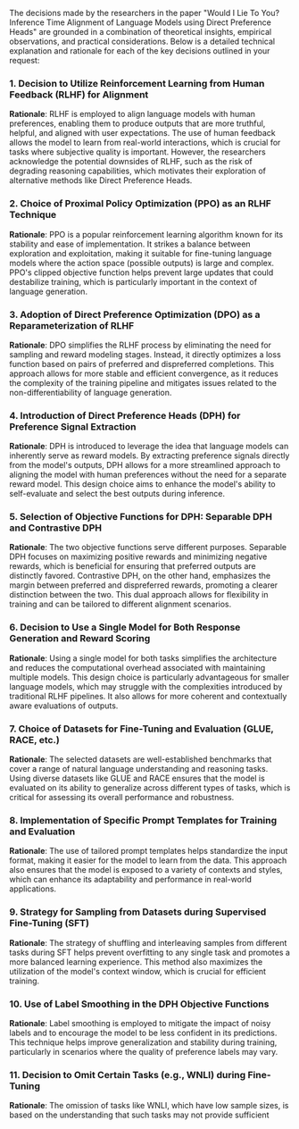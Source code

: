 The decisions made by the researchers in the paper "Would I Lie To You? Inference Time Alignment of Language Models using Direct Preference Heads" are grounded in a combination of theoretical insights, empirical observations, and practical considerations. Below is a detailed technical explanation and rationale for each of the key decisions outlined in your request:

### 1. Decision to Utilize Reinforcement Learning from Human Feedback (RLHF) for Alignment
**Rationale**: RLHF is employed to align language models with human preferences, enabling them to produce outputs that are more truthful, helpful, and aligned with user expectations. The use of human feedback allows the model to learn from real-world interactions, which is crucial for tasks where subjective quality is important. However, the researchers acknowledge the potential downsides of RLHF, such as the risk of degrading reasoning capabilities, which motivates their exploration of alternative methods like Direct Preference Heads.

### 2. Choice of Proximal Policy Optimization (PPO) as an RLHF Technique
**Rationale**: PPO is a popular reinforcement learning algorithm known for its stability and ease of implementation. It strikes a balance between exploration and exploitation, making it suitable for fine-tuning language models where the action space (possible outputs) is large and complex. PPO's clipped objective function helps prevent large updates that could destabilize training, which is particularly important in the context of language generation.

### 3. Adoption of Direct Preference Optimization (DPO) as a Reparameterization of RLHF
**Rationale**: DPO simplifies the RLHF process by eliminating the need for sampling and reward modeling stages. Instead, it directly optimizes a loss function based on pairs of preferred and dispreferred completions. This approach allows for more stable and efficient convergence, as it reduces the complexity of the training pipeline and mitigates issues related to the non-differentiability of language generation.

### 4. Introduction of Direct Preference Heads (DPH) for Preference Signal Extraction
**Rationale**: DPH is introduced to leverage the idea that language models can inherently serve as reward models. By extracting preference signals directly from the model's outputs, DPH allows for a more streamlined approach to aligning the model with human preferences without the need for a separate reward model. This design choice aims to enhance the model's ability to self-evaluate and select the best outputs during inference.

### 5. Selection of Objective Functions for DPH: Separable DPH and Contrastive DPH
**Rationale**: The two objective functions serve different purposes. Separable DPH focuses on maximizing positive rewards and minimizing negative rewards, which is beneficial for ensuring that preferred outputs are distinctly favored. Contrastive DPH, on the other hand, emphasizes the margin between preferred and dispreferred rewards, promoting a clearer distinction between the two. This dual approach allows for flexibility in training and can be tailored to different alignment scenarios.

### 6. Decision to Use a Single Model for Both Response Generation and Reward Scoring
**Rationale**: Using a single model for both tasks simplifies the architecture and reduces the computational overhead associated with maintaining multiple models. This design choice is particularly advantageous for smaller language models, which may struggle with the complexities introduced by traditional RLHF pipelines. It also allows for more coherent and contextually aware evaluations of outputs.

### 7. Choice of Datasets for Fine-Tuning and Evaluation (GLUE, RACE, etc.)
**Rationale**: The selected datasets are well-established benchmarks that cover a range of natural language understanding and reasoning tasks. Using diverse datasets like GLUE and RACE ensures that the model is evaluated on its ability to generalize across different types of tasks, which is critical for assessing its overall performance and robustness.

### 8. Implementation of Specific Prompt Templates for Training and Evaluation
**Rationale**: The use of tailored prompt templates helps standardize the input format, making it easier for the model to learn from the data. This approach also ensures that the model is exposed to a variety of contexts and styles, which can enhance its adaptability and performance in real-world applications.

### 9. Strategy for Sampling from Datasets during Supervised Fine-Tuning (SFT)
**Rationale**: The strategy of shuffling and interleaving samples from different tasks during SFT helps prevent overfitting to any single task and promotes a more balanced learning experience. This method also maximizes the utilization of the model's context window, which is crucial for efficient training.

### 10. Use of Label Smoothing in the DPH Objective Functions
**Rationale**: Label smoothing is employed to mitigate the impact of noisy labels and to encourage the model to be less confident in its predictions. This technique helps improve generalization and stability during training, particularly in scenarios where the quality of preference labels may vary.

### 11. Decision to Omit Certain Tasks (e.g., WNLI) during Fine-Tuning
**Rationale**: The omission of tasks like WNLI, which have low sample sizes, is based on the understanding that such tasks may not provide sufficient